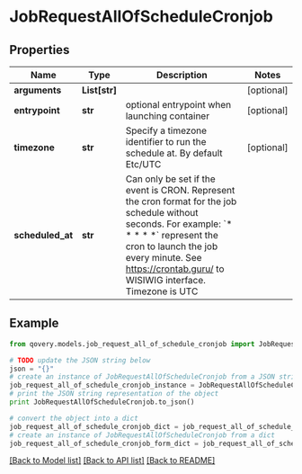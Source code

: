 # JobRequestAllOfScheduleCronjob


## Properties

Name | Type | Description | Notes
------------ | ------------- | ------------- | -------------
**arguments** | **List[str]** |  | [optional] 
**entrypoint** | **str** | optional entrypoint when launching container | [optional] 
**timezone** | **str** | Specify a timezone identifier to run the schedule at. By default Etc/UTC | [optional] 
**scheduled_at** | **str** | Can only be set if the event is CRON.   Represent the cron format for the job schedule without seconds.   For example: &#x60;* * * * *&#x60; represent the cron to launch the job every minute.   See https://crontab.guru/ to WISIWIG interface.   Timezone is UTC  | 

## Example

```python
from qovery.models.job_request_all_of_schedule_cronjob import JobRequestAllOfScheduleCronjob

# TODO update the JSON string below
json = "{}"
# create an instance of JobRequestAllOfScheduleCronjob from a JSON string
job_request_all_of_schedule_cronjob_instance = JobRequestAllOfScheduleCronjob.from_json(json)
# print the JSON string representation of the object
print JobRequestAllOfScheduleCronjob.to_json()

# convert the object into a dict
job_request_all_of_schedule_cronjob_dict = job_request_all_of_schedule_cronjob_instance.to_dict()
# create an instance of JobRequestAllOfScheduleCronjob from a dict
job_request_all_of_schedule_cronjob_form_dict = job_request_all_of_schedule_cronjob.from_dict(job_request_all_of_schedule_cronjob_dict)
```
[[Back to Model list]](../README.md#documentation-for-models) [[Back to API list]](../README.md#documentation-for-api-endpoints) [[Back to README]](../README.md)


